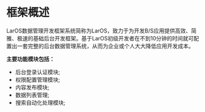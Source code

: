 # 框架概述

LarOS数据管理开发框架系统简称为LarOS，致力于为开发B/S应用提供高效、简雅、极速的基础后台开发框架。基于LarOS初级开发者在不到10分钟的时间就可配置出一套完整的后台数据管理系统，从而为企业或个人大大降低应用开发成本。

**主要功能模块包括：**

* 后台登录认证模块;
* 权限配置管理模块;
* 内容发布模块;
* 数据列表管理;
* 搜索自动化处理模块;

